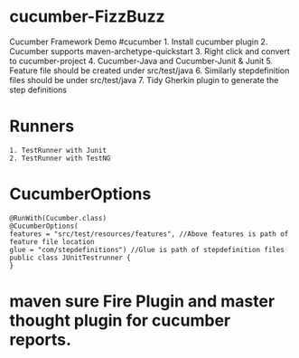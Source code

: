 # cucumber-FizzBuzz
Cucumber Framework Demo
#cucumber
	1. Install cucumber plugin
	2. Cucumber supports maven-archetype-quickstart
	3. Right click and convert to cucumber-project
	4. Cucumber-Java and Cucumber-Junit & Junit
	5. Feature file should be created under src/test/java
	6. Similarly stepdefinition files should be under src/test/java
	7. Tidy Gherkin plugin to generate the step definitions
# Runners
	1. TestRunner with Junit
	2. TestRunner with TestNG
# CucumberOptions
    @RunWith(Cucumber.class)
    @CucumberOptions(
    features = "src/test/resources/features", //Above features is path of feature file location
    glue = "com/stepdefinitions") //Glue is path of stepdefinition files
    public class JUnitTestrunner {
    }
# maven sure Fire Plugin and master thought plugin for cucumber reports.
